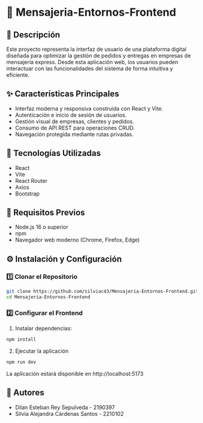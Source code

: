 # 🎨 Mensajeria-Entornos-Frontend

## 📌 Descripción
Este proyecto representa la interfaz de usuario de una plataforma digital diseñada para optimizar la gestión de pedidos y entregas en empresas de mensajería express. Desde esta aplicación web, los usuarios pueden interactuar con las funcionalidades del sistema de forma intuitiva y eficiente.

## ✨ Características Principales
- Interfaz moderna y responsiva construida con React y Vite.
- Autenticación e inicio de sesión de usuarios.
- Gestión visual de empresas, clientes y pedidos.
- Consumo de API REST para operaciones CRUD.
- Navegación protegida mediante rutas privadas.

## 🚀 Tecnologías Utilizadas
- React
- Vite
- React Router
- Axios
- Bootstrap

## 🔧 Requisitos Previos

- Node.js 16 o superior
- npm 
- Navegador web moderno (Chrome, Firefox, Edge)

## ⚙️ Instalación y Configuración
### 1️⃣ Clonar el Repositorio
```bash
git clone https://github.com/silviac43/Mensajeria-Entornos-Frontend.git
cd Mensajeria-Entornos-Frontend
```
### 2️⃣ Configurar el Frontend
1. Instalar dependencias:
```bash
npm install
```
2. Ejecutar la aplicación
```bash
npm run dev
```
La aplicación estará disponible en http://localhost:5173

## 💬 Autores
- Dilan Esteban Rey Sepulveda - 2190397
- Silvia Alejandra Cárdenas Santos - 2210102
